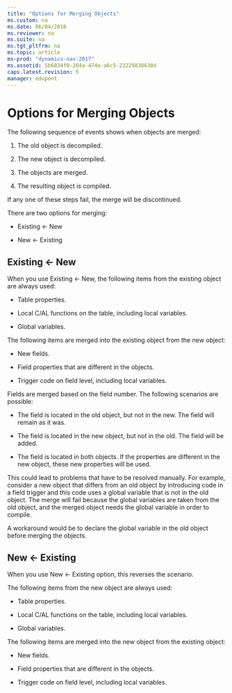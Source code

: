 ```yaml
---
title: "Options for Merging Objects"
ms.custom: na
ms.date: 06/04/2016
ms.reviewer: na
ms.suite: na
ms.tgt_pltfrm: na
ms.topic: article
ms-prod: "dynamics-nav-2017"
ms.assetid: 5b6834f0-204a-474a-a6c5-23229838630d
caps.latest.revision: 5
manager: edupont
---
```

# Options for Merging Objects
The following sequence of events shows when objects are merged:  
  
1.  The old object is decompiled.  
  
2.  The new object is decompiled.  
  
3.  The objects are merged.  
  
4.  The resulting object is compiled.  
  
 If any one of these steps fail, the merge will be discontinued.  
  
 There are two options for merging:  
  
-   Existing \<- New  
  
-   New \<- Existing  
  
## Existing \<- New  
 When you use Existing \<- New, the following items from the existing object are always used:  
  
-   Table properties.  
  
-   Local C/AL functions on the table, including local variables.  
  
-   Global variables.  
  
 The following items are merged into the existing object from the new object:  
  
-   New fields.  
  
-   Field properties that are different in the objects.  
  
-   Trigger code on field level, including local variables.  
  
 Fields are merged based on the field number. The following scenarios are possible:  
  
-   The field is located in the old object, but not in the new. The field will remain as it was.  
  
-   The field is located in the new object, but not in the old. The field will be added.  
  
-   The field is located in both objects. If the properties are different in the new object, these new properties will be used.  
  
 This could lead to problems that have to be resolved manually. For example, consider a new object that differs from an old object by introducing code in a field trigger and this code uses a global variable that is not in the old object. The merge will fail because the global variables are taken from the old object, and the merged object needs the global variable in order to compile.  
  
 A workaround would be to declare the global variable in the old object before merging the objects.  
  
## New \<- Existing  
 When you use New \<- Existing option, this reverses the scenario.  
  
 The following items from the new object are always used:  
  
-   Table properties.  
  
-   Local C/AL functions on the table, including local variables.  
  
-   Global variables.  
  
 The following items are merged into the new object from the existing object:  
  
-   New fields.  
  
-   Field properties that are different in the objects.  
  
-   Trigger code on field level, including local variables.